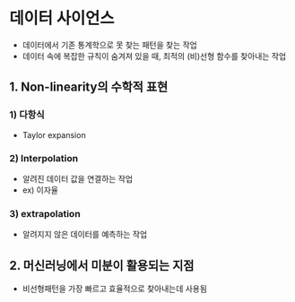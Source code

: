 # 데이터 사이언스

* 데이터에서 기존 통계학으로 못 찾는 패턴을 찾는 작업
* 데이터 속에 복잡한 규칙이 숨겨져 있을 때, 최적의 (비)선형 함수를 찾아내는 작업



## 1. Non-linearity의 수학적 표현

### 1) 다항식

* Taylor expansion

### 2) Interpolation

* 알려진 데이터 값을 연결하는 작업
* ex) 이자율

### 3) extrapolation

* 알려지지 않은 데이터를 예측하는 작업



## 2. 머신러닝에서 미분이 활용되는 지점

* 비선형패턴을 가장 빠르고 효율적으로 찾아내는데 사용됨